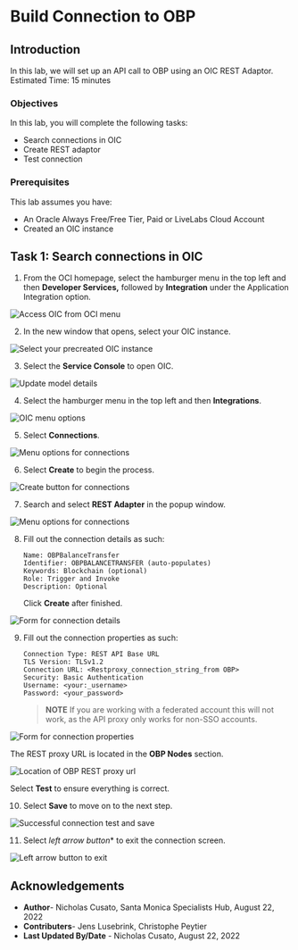 # Build Connection to OBP

## Introduction

In this lab, we will set up an API call to OBP using an OIC REST Adaptor.
Estimated Time: 15 minutes


### Objectives

In this lab, you will complete the following tasks:

- Search connections in OIC
- Create REST adaptor
- Test connection

### Prerequisites

This lab assumes you have:
- An Oracle Always Free/Free Tier, Paid or LiveLabs Cloud Account
- Created an OIC instance

## Task 1: Search connections in OIC

1. From the OCI homepage, select the hamburger menu in the top left and then **Developer Services,** followed by **Integration** under the Application Integration option. 

![Access OIC from OCI menu](images/integration-oci-menu.png) 

2. In the new window that opens, select your OIC instance.

![Select your precreated OIC instance](images/integration-instance.png) 

3. Select the **Service Console** to open OIC.

![Update model details](images/model-details.png) 

4. Select the hamburger menu in the top left and then **Integrations**.

![OIC menu options](images/oic-menu.png) 

5. Select **Connections**.

![Menu options for connections](images/oic-connections.png) 

6. Select **Create** to begin the process.

![Create button for connections](images/create-connection.png) 

7. Search and select **REST Adapter** in the popup window.

![Menu options for connections](images/select-rest.png) 

8. Fill out the connection details as such:
    
    ```
    Name: OBPBalanceTransfer
    Identifier: OBPBALANCETRANSFER (auto-populates)
    Keywords: Blockchain (optional)
    Role: Trigger and Invoke
    Description: Optional
    ```
    Click **Create** after finished.

![Form for connection details](images/connection-details.png) 

9. Fill out the connection properties as such:

    ```
    Connection Type: REST API Base URL
    TLS Version: TLSv1.2
    Connection URL: <Restproxy_connection_string_from OBP>
    Security: Basic Authentication
    Username: <your:_username>
    Password: <your_password>
    ```

    >**NOTE** If you are working with a federated account this will not work, as the API proxy only works for non-SSO accounts. 

![Form for connection properties](images/connection-properties.png) 

The REST proxy URL is located in the **OBP Nodes** section.

![Location of OBP REST proxy url](images/rest-proxy-url.png)

Select **Test** to ensure everything is correct.

10. Select **Save** to move on to the next step.

![Successful connection test and save](images/connection-test.png) 

11. Select *left arrow button** to exit the connection screen.

![Left arrow button to exit](images/go-back-from-connection.png) 

## Acknowledgements

- **Author**- Nicholas Cusato, Santa Monica Specialists Hub, August 22, 2022
- **Contributers**- Jens Lusebrink, Christophe Peytier
- **Last Updated By/Date** - Nicholas Cusato, August 22, 2022